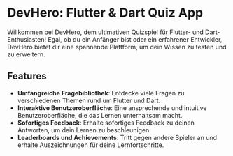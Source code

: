 # DevHero: Flutter & Dart Quiz App

Willkommen bei DevHero, dem ultimativen Quizspiel für Flutter- und Dart-Enthusiasten! Egal, ob du ein Anfänger bist oder ein erfahrener Entwickler, DevHero bietet dir eine spannende Plattform, um dein Wissen zu testen und zu erweitern.

## Features

- **Umfangreiche Fragebibliothek**: Entdecke viele Fragen zu verschiedenen Themen rund um Flutter und Dart.
- **Interaktive Benutzeroberfläche**: Eine ansprechende und intuitive Benutzeroberfläche, die das Lernen unterhaltsam macht.
- **Sofortiges Feedback**: Erhalte sofortiges Feedback zu deinen Antworten, um dein Lernen zu beschleunigen.
- **Leaderboards und Achievements**: Tritt gegen andere Spieler an und erhalte Auszeichnungen für deine Lernfortschritte.
